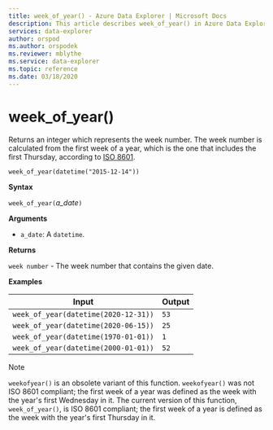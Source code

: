 ```yaml
---
title: week_of_year() - Azure Data Explorer | Microsoft Docs
description: This article describes week_of_year() in Azure Data Explorer.
services: data-explorer
author: orspod
ms.author: orspodek
ms.reviewer: mblythe
ms.service: data-explorer
ms.topic: reference
ms.date: 03/18/2020
---
```

# week_of_year()

Returns an integer which represents the week number. The week number is calculated from the first week of a year, which is the one that includes the first Thursday, according to [ISO 8601](https://en.wikipedia.org/wiki/ISO_8601#Week_dates).

```kusto
week_of_year(datetime("2015-12-14"))
```

**Syntax**

`week_of_year(`*a_date*`)`

**Arguments**

* `a_date`: A `datetime`.

**Returns**

`week number` - The week number that contains the given date.

**Examples**

|Input                                    |Output|
|-----------------------------------------|------|
|`week_of_year(datetime(2020-12-31))`     |`53`  |
|`week_of_year(datetime(2020-06-15))`     |`25`  |
|`week_of_year(datetime(1970-01-01))`     |`1`   |
|`week_of_year(datetime(2000-01-01))`     |`52`  |

> [!NOTE]
> `weekofyear()` is an obsolete variant of this function. `weekofyear()` was not ISO 8601 compliant; the first week of a year was defined as the week with the year's first Wednesday in it.
The current version of this function, `week_of_year()`, is ISO 8601 compliant; the first week of a year is defined as the week with the year's first Thursday in it.